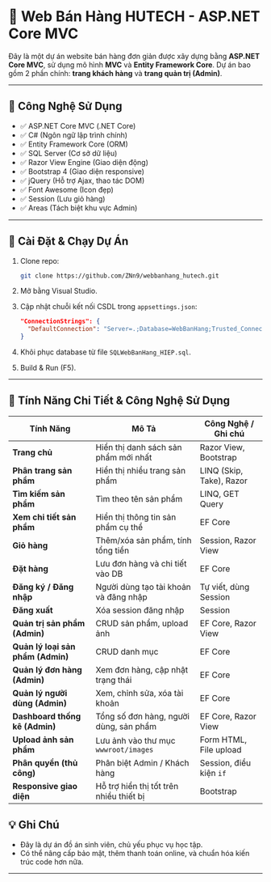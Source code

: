 
# 🛒 Web Bán Hàng HUTECH - ASP.NET Core MVC

Đây là một dự án website bán hàng đơn giản được xây dựng bằng **ASP.NET Core MVC**, sử dụng mô hình **MVC** và **Entity Framework Core**. Dự án bao gồm 2 phần chính: **trang khách hàng** và **trang quản trị (Admin)**.

---

## 🚀 Công Nghệ Sử Dụng

- ✅ ASP.NET Core MVC (.NET Core)
- ✅ C# (Ngôn ngữ lập trình chính)
- ✅ Entity Framework Core (ORM)
- ✅ SQL Server (Cơ sở dữ liệu)
- ✅ Razor View Engine (Giao diện động)
- ✅ Bootstrap 4 (Giao diện responsive)
- ✅ jQuery (Hỗ trợ Ajax, thao tác DOM)
- ✅ Font Awesome (Icon đẹp)
- ✅ Session (Lưu giỏ hàng)
- ✅ Areas (Tách biệt khu vực Admin)

---

## 🔧 Cài Đặt & Chạy Dự Án

1. Clone repo:
   ```bash
   git clone https://github.com/ZNn9/webbanhang_hutech.git
   ```

2. Mở bằng Visual Studio.

3. Cập nhật chuỗi kết nối CSDL trong `appsettings.json`:
   ```json
   "ConnectionStrings": {
     "DefaultConnection": "Server=.;Database=WebBanHang;Trusted_Connection=True;"
   }
   ```

4. Khôi phục database từ file `SQLWebBanHang_HIEP.sql`.

5. Build & Run (F5).

---

## 🌟 Tính Năng Chi Tiết & Công Nghệ Sử Dụng

| Tính Năng                             | Mô Tả                                                                 | Công Nghệ / Ghi chú |
|--------------------------------------|-----------------------------------------------------------------------|---------------------|
| **Trang chủ**                        | Hiển thị danh sách sản phẩm mới nhất                                 | Razor View, Bootstrap |
| **Phân trang sản phẩm**              | Hiển thị nhiều trang sản phẩm                                         | LINQ (Skip, Take), Razor |
| **Tìm kiếm sản phẩm**                | Tìm theo tên sản phẩm                                                 | LINQ, GET Query     |
| **Xem chi tiết sản phẩm**           | Hiển thị thông tin sản phẩm cụ thể                                    | EF Core             |
| **Giỏ hàng**                         | Thêm/xóa sản phẩm, tính tổng tiền                                     | Session, Razor View |
| **Đặt hàng**                         | Lưu đơn hàng và chi tiết vào DB                                       | EF Core             |
| **Đăng ký / Đăng nhập**              | Người dùng tạo tài khoản và đăng nhập                                 | Tự viết, dùng Session |
| **Đăng xuất**                        | Xóa session đăng nhập                                                 | Session             |
| **Quản trị sản phẩm (Admin)**        | CRUD sản phẩm, upload ảnh                                             | EF Core, Razor View |
| **Quản lý loại sản phẩm (Admin)**    | CRUD danh mục                                                         | EF Core             |
| **Quản lý đơn hàng (Admin)**         | Xem đơn hàng, cập nhật trạng thái                                     | EF Core             |
| **Quản lý người dùng (Admin)**       | Xem, chỉnh sửa, xóa tài khoản                                         | EF Core             |
| **Dashboard thống kê (Admin)**       | Tổng số đơn hàng, người dùng, sản phẩm                                | EF Core, Razor View |
| **Upload ảnh sản phẩm**              | Lưu ảnh vào thư mục `wwwroot/images`                                  | Form HTML, File upload |
| **Phân quyền (thủ công)**            | Phân biệt Admin / Khách hàng                                          | Session, điều kiện `if` |
| **Responsive giao diện**            | Hỗ trợ hiển thị tốt trên nhiều thiết bị                               | Bootstrap           |

## 💡 Ghi Chú

- Đây là dự án đồ án sinh viên, chủ yếu phục vụ học tập.
- Có thể nâng cấp bảo mật, thêm thanh toán online, và chuẩn hóa kiến trúc code hơn nữa.

---
